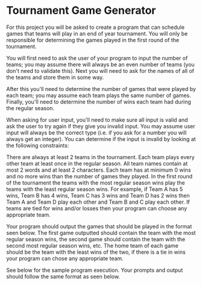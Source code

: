 # Tournament Game Generator

For this project you will be asked to create a program that can schedule games that teams will play in an end of year tournament. You will only be responsible for determining the games played in the first round of the tournament.

You will first need to ask the user of your program to input the number of teams; you may assume there will always be an even number of teams (you don't need to validate this). Next you will need to ask for the names of all of the teams and store them in some way.

After this you'll need to determine the number of games that were played by each team; you may assume each team plays the same number of games. Finally, you'll need to determine the number of wins each team had during the regular season.

When asking for user input, you'll need to make sure all input is valid and ask the user to try again if they give you invalid input. You may assume user input will always be the correct type (i.e. if you ask for a number you will always get an integer). You can determine if the input is invalid by looking at the following constraints:

There are always at least 2 teams in the tournament.
Each team plays every other team at least once in the regular season.
All team names contain at most 2 words and at least 2 characters.
Each team has at minimum 0 wins and no more wins than the number of games they played.
In the first round of the tournament the teams with the most regular season wins play the teams with the least regular season wins. For example, if Team A has 5 wins, Team B has 4 wins, Team C has 3 wins and Team D has 2 wins then Team A and Team D play each other and Team B and C play each other. If teams are tied for wins and/or losses then your program can choose any appropriate team.

Your program should output the games that should be played in the format seen below. The first game outputted should contain the team with the most regular season wins, the second game should contain the team with the second most regular season wins, etc. The home team of each game should be the team with the least wins of the two, if there is a tie in wins your program can chose any appropriate team.

See below for the sample program execution. Your prompts and output should follow the same format as seen below.
